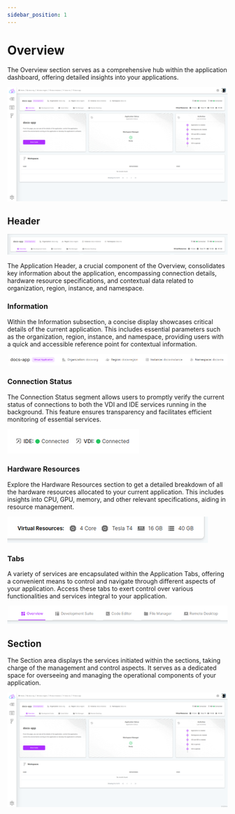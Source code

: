 ```yaml
---
sidebar_position: 1
---
```


# Overview
The Overview section serves as a comprehensive hub within the application dashboard, offering detailed insights into your applications.

![The application dashboard provides detailed information about the applications you have.](https://raw.githubusercontent.com/robolaunch/trademark/main/repository-media/docs/user-guide/environments/application/dashboard/img/app-overview.png)

## Header

![Header](https://raw.githubusercontent.com/robolaunch/trademark/main/repository-media/docs/user-guide/environments/application/dashboard/img/app-header.png)

The Application Header, a crucial component of the Overview, consolidates key information about the application, encompassing connection details, hardware resource specifications, and contextual data related to organization, region, instance, and namespace.

### Information
Within the Information subsection, a concise display showcases critical details of the current application. This includes essential parameters such as the organization, region, instance, and namespace, providing users with a quick and accessible reference point for contextual information.

![Information](https://raw.githubusercontent.com/robolaunch/trademark/main/repository-media/docs/user-guide/environments/application/dashboard/img/app-header-info.png)

### Connection Status
The Connection Status segment allows users to promptly verify the current status of connections to both the VDI and IDE services running in the background. This feature ensures transparency and facilitates efficient monitoring of essential services.

![Connection Status](https://raw.githubusercontent.com/robolaunch/trademark/main/repository-media/docs/user-guide/environments/application/dashboard/img/app-header-status.png)

### Hardware Resources
Explore the Hardware Resources section to get a detailed breakdown of all the hardware resources allocated to your current application. This includes insights into CPU, GPU, memory, and other relevant specifications, aiding in resource management.

![Hardware Resources](https://raw.githubusercontent.com/robolaunch/trademark/main/repository-media/docs/user-guide/environments/application/dashboard/img/app-header-resources.png)

### Tabs
A variety of services are encapsulated within the Application Tabs, offering a convenient means to control and navigate through different aspects of your application. Access these tabs to exert control over various functionalities and services integral to your application.

![Tabs](https://raw.githubusercontent.com/robolaunch/trademark/main/repository-media/docs/user-guide/environments/application/dashboard/img/app-header-tabs.png)

## Section
The Section area displays the services initiated within the sections, taking charge of the management and control aspects. It serves as a dedicated space for overseeing and managing the operational components of your application.

![Section](https://raw.githubusercontent.com/robolaunch/trademark/main/repository-media/docs/user-guide/environments/application/dashboard/img/app-overview.png)
